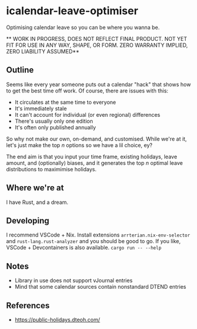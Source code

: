 # icalendar-leave-optimiser

Optimising calendar leave so you can be where you wanna be.

** WORK IN PROGRESS, DOES NOT REFLECT FINAL PRODUCT. NOT YET FIT FOR USE IN ANY WAY, SHAPE, OR FORM. ZERO WARRANTY IMPLIED, ZERO LIABILITY ASSUMED**

## Outline

Seems like every year someone puts out a calendar "hack" that shows how to get the best time off work.
Of course, there are issues with this:

- It circulates at the same time to everyone
- It's immediately stale
- It can't account for individual (or even regional) differences
- There's usually only one edition
- It's often only published annually

So why not make our own, on-demand, and customised.
While we're at it, let's just make the top _n_ options so we have a lil choice, ey?

The end aim is that you input your time frame, existing holidays, leave amount, and (optionally) biases, and it generates the top _n_ optimal leave distributions to maximimise holidays.

## Where we're at

I have Rust, and a dream.

## Developing

I recommend VSCode + Nix. Install extensions `arrterian.nix-env-selector` and `rust-lang.rust-analyzer` and you should be good to go.
If you like, VSCode + Devcontainers is also available.
`cargo run -- --help`

## Notes

- Library in use does not support vJournal entries
- Mind that some calendar sources contain nonstandard DTEND entries

## References

- https://public-holidays.dteoh.com/
